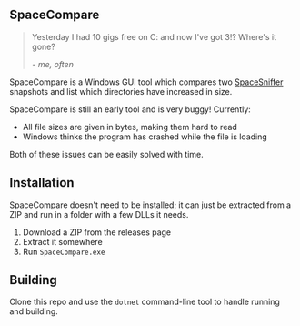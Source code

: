 ## SpaceCompare
> Yesterday I had 10 gigs free on C: and now I've got 3!? Where's it gone?
>
> *- me, often*

SpaceCompare is a Windows GUI tool which compares two [SpaceSniffer](http://www.uderzo.it/main_products/space_sniffer/) snapshots and list which directories have increased in size.

SpaceCompare is still an early tool and is very buggy! Currently:

- All file sizes are given in bytes, making them hard to read
- Windows thinks the program has crashed while the file is loading

Both of these issues can be easily solved with time.

## Installation

SpaceCompare doesn't need to be installed; it can just be extracted from a ZIP and run in a folder with a few DLLs it needs.

1. Download a ZIP from the releases page
2. Extract it somewhere
3. Run `SpaceCompare.exe`

## Building

Clone this repo and use the `dotnet` command-line tool to handle running and building.